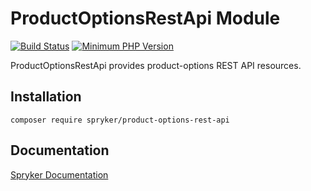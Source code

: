 # ProductOptionsRestApi Module
[![Build Status](https://travis-ci.org/spryker/product-options-rest-api.svg)](https://travis-ci.org/spryker/product-options-rest-api)
[![Minimum PHP Version](https://img.shields.io/badge/php-%3E%3D%207.3-8892BF.svg)](https://php.net/)

ProductOptionsRestApi provides product-options REST API resources.

## Installation

```
composer require spryker/product-options-rest-api
```

## Documentation

[Spryker Documentation](https://academy.spryker.com/developing_with_spryker/module_guide/modules.html)
